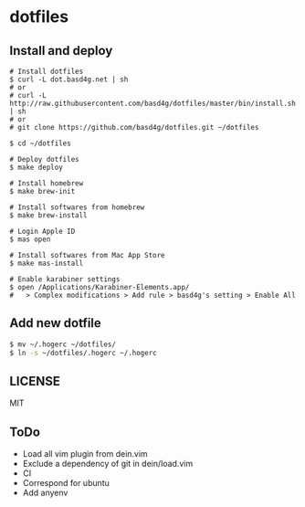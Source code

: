 # dotfiles

## Install and deploy

```
# Install dotfiles
$ curl -L dot.basd4g.net | sh
# or
# curl -L http://raw.githubusercontent.com/basd4g/dotfiles/master/bin/install.sh | sh
# or
# git clone https://github.com/basd4g/dotfiles.git ~/dotfiles

$ cd ~/dotfiles

# Deploy dotfiles
$ make deploy

# Install homebrew
$ make brew-init

# Install softwares from homebrew
$ make brew-install

# Login Apple ID
$ mas open

# Install softwares from Mac App Store
$ make mas-install

# Enable karabiner settings
$ open /Applications/Karabiner-Elements.app/
#   > Complex modifications > Add rule > basd4g's setting > Enable All
```

## Add new dotfile

```sh
$ mv ~/.hogerc ~/dotfiles/
$ ln -s ~/dotfiles/.hogerc ~/.hogerc
```

## LICENSE

MIT

## ToDo

- Load all vim plugin from dein.vim
- Exclude a dependency of git in dein/load.vim
- CI
- Correspond for ubuntu
- Add anyenv
